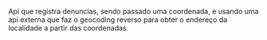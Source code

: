 Api que registra denuncias, sendo passado uma coordenada, e usando uma api externa que faz o geocoding reverso para obter o endereço da localidade a partir das coordenadas
